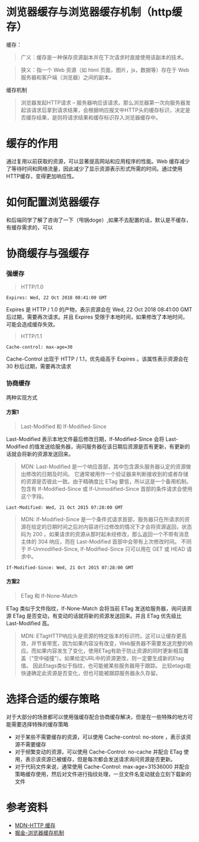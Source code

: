 # 浏览器缓存与浏览器缓存机制（http缓存）
缓存：
> 广义：缓存是一种保存资源副本并在下次请求时直接使用该副本的技术。

> 狭义：指一个 Web 资源（如 html 页面，图片，js，数据等）存在于 Web 服务器和客户端（浏览器）之间的副本。

缓存机制
> 浏览器发起HTTP请求 – 服务器响应该请求。那么浏览器第一次向服务器发起该请求后拿到请求结果，会根据响应报文中HTTP头的缓存标识，决定是否缓存结果，是则将请求结果和缓存标识存入浏览器缓存中。

# 缓存的作用

通过复用以前获取的资源，可以显著提高网站和应用程序的性能。Web 缓存减少了等待时间和网络流量，因此减少了显示资源表示形式所需的时间。通过使用 HTTP缓存，变得更加响应性。

# 如何配置浏览器缓存
和后端同学了解了咨询了一下（甩锅doge）,如果不去配置的话，默认是不缓存，有缓存需求的，可以

# 协商缓存与强缓存

### 强缓存

> HTTP/1.0

```Expires: Wed, 22 Oct 2018 08:41:00 GMT```

Expires 是 HTTP / 1.0 的产物，表示资源会在 Wed, 22 Oct 2018 08:41:00 GMT 后过期，需要再次请求。并且 Expires 受限于本地时间，如果修改了本地时间，可能会造成缓存失效。

> HTTP/1.1
```
Cache-control: max-age=30
```
Cache-Control 出现于 HTTP / 1.1，优先级高于 Expires 。该属性表示资源会在 30 秒后过期，需要再次请求

### 协商缓存

两种实现方式

#### 方案1
> Last-Modified 和 If-Modified-Since

Last-Modified 表示本地文件最后修改日期，If-Modified-Since 会将 Last-Modified 的值发送给服务器，询问服务器在该日期后资源是否有更新，有更新的话就会将新的资源发送回来。

> MDN: Last-Modified  是一个响应首部，其中包含源头服务器认定的资源做出修改的日期及时间。 它通常被用作一个验证器来判断接收到的或者存储的资源是否彼此一致。由于精确度比  ETag 要低，所以这是一个备用机制。包含有  If-Modified-Since 或 If-Unmodified-Since 首部的条件请求会使用这个字段。

```
Last-Modified: Wed, 21 Oct 2015 07:28:00 GMT
```

> MDN: If-Modified-Since 是一个条件式请求首部，服务器只在所请求的资源在给定的日期时间之后对内容进行过修改的情况下才会将资源返回，状态码为 200  。如果请求的资源从那时起未经修改，那么返回一个不带有消息主体的  304  响应，而在 Last-Modified 首部中会带有上次修改时间。 不同于  If-Unmodified-Since, If-Modified-Since 只可以用在 GET 或 HEAD 请求中。

```
If-Modified-Since: Wed, 21 Oct 2015 07:28:00 GMT
```

#### 方案2
> ETag 和 If-None-Match

ETag 类似于文件指纹，If-None-Match 会将当前 ETag 发送给服务器，询问该资源 ETag 是否变动，有变动的话就将新的资源发送回来。并且 ETag 优先级比 Last-Modified 高。

> MDN: ETagHTTP响应头是资源的特定版本的标识符。这可以让缓存更高效，并节省带宽，因为如果内容没有改变，Web服务器不需要发送完整的响应。而如果内容发生了变化，使用ETag有助于防止资源的同时更新相互覆盖（“空中碰撞”）。如果给定URL中的资源更改，则一定要生成新的Etag值。 因此Etags类似于指纹，也可能被某些服务器用于跟踪。 比较etags能快速确定此资源是否变化，但也可能被跟踪服务器永久存留。


# 选择合适的缓存策略
对于大部分的场景都可以使用强缓存配合协商缓存解决，但是在一些特殊的地方可能需要选择特殊的缓存策略

- 对于某些不需要缓存的资源，可以使用 Cache-control: no-store ，表示该资源不需要缓存
- 对于频繁变动的资源，可以使用 Cache-Control: no-cache 并配合 ETag 使用，表示该资源已被缓存，但是每次都会发送请求询问资源是否更新。
- 对于代码文件来说，通常使用 Cache-Control: max-age=31536000 并配合策略缓存使用，然后对文件进行指纹处理，一旦文件名变动就会立刻下载新的文件

# 参考资料
- [MDN-HTTP 缓存](https://developer.mozilla.org/zh-CN/docs/Web/HTTP/Caching)
- [掘金-浏览器缓存机制](https://juejin.cn/post/6844903593275817998#heading-1)
